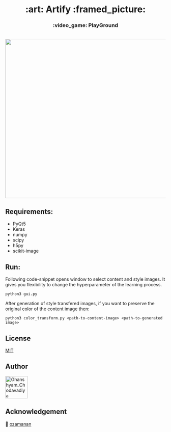 <h1 align="center">
  :art: Artify :framed_picture:
  <h3 align="center">
  :video_game: PlayGround
  </h3>
  <br />
  <img src="https://github.com/CG1507/style-transfer/blob/master/images/demo.gif" width="900" height="500" />
</h1>

## Requirements:
* PyQt5
* Keras
* numpy
* scipy
* h5py
* scikit-image

## Run:

Following code-snippet opens window to select content and style images. It gives you flexibility to change the hyperparameter of the learning process.
```
python3 gui.py
```

After generation of style transfered images, if you want to preserve the original color of the content image then:
```
python3 color_transform.py <path-to-content-image> <path-to-generated image>
```

## License
[MIT](https://choosealicense.com/licenses/mit/)

## Author

[<img src="https://avatars3.githubusercontent.com/u/24426731?s=460&v=4" width="70" height="70" alt="Ghanshyam_Chodavadiya">](https://github.com/CG1507)

## Acknowledgement

:green_heart: [ozamanan](https://github.com/ozamanan/Neural-Style-Transfer)
